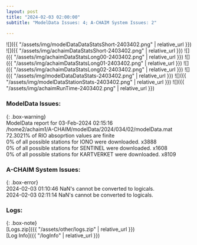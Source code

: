 ```yaml
---
layout: post
title: "2024-02-03 02:00:00"
subtitle: "ModelData Issues: 4; A-CHAIM System Issues: 2"

---
```


![]({{ "/assets/img/modelDataDataStatsShort-2403402.png" | relative_url }})
![]({{ "/assets/img/achaimDataStatsShort-2403402.png" | relative_url }})
![]({{ "/assets/img/achaimDataStatsLong00-2403402.png" | relative_url }})
![]({{ "/assets/img/achaimDataStatsLong01-2403402.png" | relative_url }})
![]({{ "/assets/img/achaimDataStatsLong02-2403402.png" | relative_url }})
![]({{ "/assets/img/modelDataDataStats-2403402.png" | relative_url }})
![]({{ "/assets/img/modelDataStationStats-2403402.png" | relative_url }})
![]({{ "/assets/img/achaimRunTime-2403402.png" | relative_url }})


### ModelData Issues:  
  
{: .box-warning}  
 ModelData report for 03-Feb-2024 02:15:16   
 /home2/achaim1/A-CHAIM/modelData/2024/034/02/modelData.mat   
 72.3021% of RIO absoprtion values are finite   
 0% of all possible stations for IONO were downloaded. x3888   
 0% of all possible stations for SENTINEL were downloaded. x1608   
 0% of all possible stations for KARTVERKET were downloaded. x8109   
  
### A-CHAIM System Issues:  
  
{: .box-error}  
2024-02-03 01:10:46 NaN's cannot be converted to logicals.  
2024-02-03 02:11:14 NaN's cannot be converted to logicals.  

### Logs:  
  
{: .box-note}  
[Logs.zip]({{ "/assets/other/logs.zip" | relative_url }})  
[Log Info]({{ "/logInfo" | relative_url }})  
